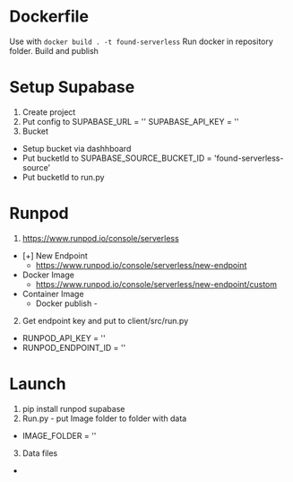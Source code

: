 # Dockerfile

Use with `docker build . -t found-serverless`
Run docker in repository folder.
Build and publish

# Setup Supabase
1. Create project
2. Put config to
  SUPABASE_URL = ''
  SUPABASE_API_KEY = ''
3. Bucket
  - Setup bucket via dashhboard
  - Put bucketId to SUPABASE_SOURCE_BUCKET_ID = 'found-serverless-source'
  - Put bucketId to run.py

# Runpod
1. https://www.runpod.io/console/serverless
  - [+] New Endpoint
    - https://www.runpod.io/console/serverless/new-endpoint
  - Docker Image
    - https://www.runpod.io/console/serverless/new-endpoint/custom
  - Container Image
    - Docker publish -
2. Get endpoint key and put to client/src/run.py
  - RUNPOD_API_KEY = ''
  - RUNPOD_ENDPOINT_ID = ''

# Launch
1. pip install runpod supabase
2. Run.py - put Image folder to folder with data
  - IMAGE_FOLDER = ''

3. Data files
  -
